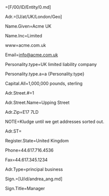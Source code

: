 =[F/00/ID/Entity/0.md]

Adr.=[U/at/UK/London/Geo]

Name.Given=Acme UK 

Name.Inc=Limited

www=acme.com.uk

Email=info@acme.com.uk

Personality.type=UK limited liability company

Personality.type.a=a {Personality.type}

Capital.All=1,000,000 pounds, sterling

Adr.Street.#=1

Adr.Street.Name=Upping Street

Adr.Zip=E17 7LD

NOTE=Kludge until we get addresses sorted out.

Adr.ST=</i>

Register.State=United Kingdom

Phone=44.617.716.4536

Fax=44.617.345.1234

Adr.Type=principal business

Sign.=[U/id/andrea_ang.md]

Sign.Title=Manager